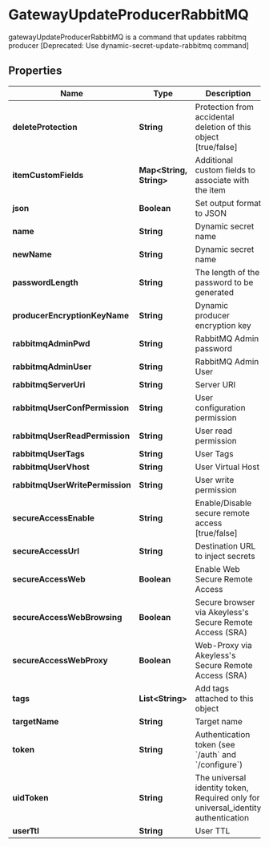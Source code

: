 

# GatewayUpdateProducerRabbitMQ

gatewayUpdateProducerRabbitMQ is a command that updates rabbitmq producer [Deprecated: Use dynamic-secret-update-rabbitmq command]

## Properties

| Name | Type | Description | Notes |
|------------ | ------------- | ------------- | -------------|
|**deleteProtection** | **String** | Protection from accidental deletion of this object [true/false] |  [optional] |
|**itemCustomFields** | **Map&lt;String, String&gt;** | Additional custom fields to associate with the item |  [optional] |
|**json** | **Boolean** | Set output format to JSON |  [optional] |
|**name** | **String** | Dynamic secret name |  |
|**newName** | **String** | Dynamic secret name |  [optional] |
|**passwordLength** | **String** | The length of the password to be generated |  [optional] |
|**producerEncryptionKeyName** | **String** | Dynamic producer encryption key |  [optional] |
|**rabbitmqAdminPwd** | **String** | RabbitMQ Admin password |  [optional] |
|**rabbitmqAdminUser** | **String** | RabbitMQ Admin User |  [optional] |
|**rabbitmqServerUri** | **String** | Server URI |  [optional] |
|**rabbitmqUserConfPermission** | **String** | User configuration permission |  [optional] |
|**rabbitmqUserReadPermission** | **String** | User read permission |  [optional] |
|**rabbitmqUserTags** | **String** | User Tags |  [optional] |
|**rabbitmqUserVhost** | **String** | User Virtual Host |  [optional] |
|**rabbitmqUserWritePermission** | **String** | User write permission |  [optional] |
|**secureAccessEnable** | **String** | Enable/Disable secure remote access [true/false] |  [optional] |
|**secureAccessUrl** | **String** | Destination URL to inject secrets |  [optional] |
|**secureAccessWeb** | **Boolean** | Enable Web Secure Remote Access |  [optional] |
|**secureAccessWebBrowsing** | **Boolean** | Secure browser via Akeyless&#39;s Secure Remote Access (SRA) |  [optional] |
|**secureAccessWebProxy** | **Boolean** | Web-Proxy via Akeyless&#39;s Secure Remote Access (SRA) |  [optional] |
|**tags** | **List&lt;String&gt;** | Add tags attached to this object |  [optional] |
|**targetName** | **String** | Target name |  [optional] |
|**token** | **String** | Authentication token (see &#x60;/auth&#x60; and &#x60;/configure&#x60;) |  [optional] |
|**uidToken** | **String** | The universal identity token, Required only for universal_identity authentication |  [optional] |
|**userTtl** | **String** | User TTL |  [optional] |



